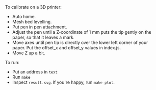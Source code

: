 To calibrate on a 3D printer:

- Auto home.
- Mesh bed levelling.
- Put pen in pen attachment.
- Adjust the pen until a Z-coordinate of 1 mm puts the tip gently on the paper, so that it leaves a mark.
- Move axes until pen tip is directly over the lower left corner of your paper. Put the offset_x and offset_y values in index.js.
- Move Z up a bit.

To run:

- Put an address in `text`
- Run `make`
- Inspect `result.svg`. If you're happy, run `make plot`.
